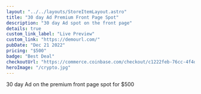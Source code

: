 ```yaml
---
layout: "../../layouts/StoreItemLayout.astro"
title: "30 day Ad Premium Front Page Spot"
description: "30 day Ad spot on the front page"
details: true
custom_link_label: "Live Preview"
custom_link: "https://demourl.com/"
pubDate: "Dec 21 2022"
pricing: "$500"
badge: "Best Deal"
checkoutUrl: "https://commerce.coinbase.com/checkout/c1222feb-76cc-4f4d-8c04-0ad653611b0c"
heroImage: "/crypto.jpg"
---
```


30 day Ad on the premium front page spot for $500
